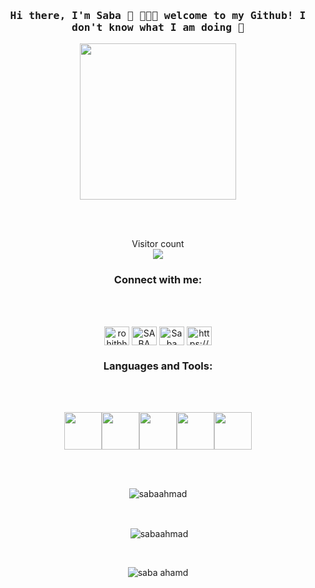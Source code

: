 <!-- ### Hi, I'm  Saba 👋 👩🏾‍💻 -->

<h3 align="center"><samp> Hi there, I'm  Saba 👋 👩🏾‍💻 welcome to my Github! I don't know what I am doing 👀  </samp></h3>
<!-- <img src="https://raw.githubusercontent.com/SabaAhmad786/SabaAhmad786/main/banner.png" alt="Hello world"> -->

<p align="center">
  <img width="250" src="https://media.giphy.com/media/jIgXf4hgbHCeKiXpvt/giphy.gif">
</p>
<br>
<br>

<!-- <p align="center">
<a href= "https://dev.to/ari_hacks"><img src="https://img.icons8.com/windows/32/000000/dev.png"/></a>
<a href= "https://twitter.com/ari_hacks"><img src="https://img.icons8.com/material-outlined/32/000000/twitter.png"/></a>
<a href= "https://ko-fi.com/ari_hacks"><img src="https://img.icons8.com/pastel-glyph/32/000000/like--v1.png"/></a>
</p> -->


<p align="center"> 
  Visitor count<br>
  <img src="https://profile-counter.glitch.me/SabaAhmad786/count.svg" />
</p>
<!-- <h3 align="left">About me:</h3> -->
<!-- <h5 align="center"> I'm a full-stack web developer currently enrolled in Microverse. I love coding and Music, and I am open to job opportunities<h5> -->

<!-- - 🔭 I’m currently working  on [TO-DO list](https://github.com/SabaAhmad404/Todo-list)
- 🌱 I’m currently learning  javascript
- 👯 I’m looking to collaborate on  projects
- 👨‍💻 All of my projects are available at [Portfolio](https://github.com/SabaAhmad404/final-portofolio)
- 💬 Ask me about **JavaScript, HTML, CSS**
- 💬 Ask me about anything [here](https://github.com/SabaAhmad786/SabaAhmad404/issues)
- 📫 How to reach me   **sabaahmad895@gmail.com**
- ⚡ Fun fact:   reading ,traveling , music. -->


<h3 align="center">Connect with me:</h3>
<br>
<br>
<p align="center">
<a href="https://twitter.com/SabaAhmad00?t=R4ZkZRyAmgXFgjtWaOXFAg&s=08" target="blank"><img align="center" src="https://raw.githubusercontent.com/rahuldkjain/github-profile-readme-generator/master/src/images/icons/Social/twitter.svg" alt="rohitbh02837778" height="30" width="40" /></a>
<a href="https://www.facebook.com/profile.php?id=100023964162678&mibextid=ZbWKwL" target="blank"><img align="center" src="https://raw.githubusercontent.com/rahuldkjain/github-profile-readme-generator/master/src/images/icons/Social/facebook.svg" alt="SABA AHMAD" height="30" width="40" /></a>
<a href="https://www.instagram.com/saba.ahmed47/" target="blank"><img align="center" src="https://raw.githubusercontent.com/rahuldkjain/github-profile-readme-generator/master/src/images/icons/Social/instagram.svg" alt="Saba" height="30" width="40" /></a>
<a href="https://www.linkedin.com/in/saba-ahmad-97b938244/" target="blank"><img align="center" src="https://raw.githubusercontent.com/rahuldkjain/github-profile-readme-generator/master/src/images/icons/Social/linked-in-alt.svg" alt="https://www.linkedin.com/in/karanjain2212/" height="30" width="40" /></a>
</p>
<h3 align="center">Languages and Tools:</h3>
<br>
<br>
<!-- <p align="left"> <a href="https://angular.io" target="_blank" rel="noreferrer"> <img src="https://angular.io/assets/images/logos/angular/angular.svg" alt="angular" width="40" height="40"/> </a> <a href="https://getbootstrap.com" target="_blank" rel="noreferrer"> <img src="https://raw.githubusercontent.com/devicons/devicon/master/icons/bootstrap/bootstrap-plain-wordmark.svg" alt="bootstrap" width="40" height="40"/> </a> <a href="https://www.cprogramming.com/" target="_blank" rel="noreferrer"> <img src="https://raw.githubusercontent.com/devicons/devicon/master/icons/c/c-original.svg" alt="c" width="40" height="40"/> </a> <a href="https://www.w3schools.com/css/" target="_blank" rel="noreferrer"> <img src="https://raw.githubusercontent.com/devicons/devicon/master/icons/css3/css3-original-wordmark.svg" alt="css3" width="40" height="40"/> </a> <a href="https://www.figma.com/" target="_blank" rel="noreferrer"> <img src="https://www.vectorlogo.zone/logos/figma/figma-icon.svg" alt="figma" width="40" height="40"/> </a> <a href="https://git-scm.com/" target="_blank" rel="noreferrer"> <img src="https://www.vectorlogo.zone/logos/git-scm/git-scm-icon.svg" alt="git" width="40" height="40"/> </a> <a href="https://www.w3.org/html/" target="_blank" rel="noreferrer"> <img src="https://raw.githubusercontent.com/devicons/devicon/master/icons/html5/html5-original-wordmark.svg" alt="html5" width="40" height="40"/> </a> <a href="https://www.java.com" target="_blank" rel="noreferrer"> <img src="https://raw.githubusercontent.com/devicons/devicon/master/icons/java/java-original.svg" alt="java" width="40" height="40"/> </a> <a href="https://developer.mozilla.org/en-US/docs/Web/JavaScript" target="_blank" rel="noreferrer"> <img src="https://raw.githubusercontent.com/devicons/devicon/master/icons/javascript/javascript-original.svg" alt="javascript" width="40" height="40"/> </a> <a href="https://jestjs.io" target="_blank" rel="noreferrer"> <img src="https://www.vectorlogo.zone/logos/jestjsio/jestjsio-icon.svg" alt="jest" width="40" height="40"/> </a> <a href="https://mochajs.org" target="_blank" rel="noreferrer"> <img src="https://www.vectorlogo.zone/logos/mochajs/mochajs-icon.svg" alt="mocha" width="40" height="40"/> </a> <a href="https://www.mongodb.com/" target="_blank" rel="noreferrer"> <img src="https://raw.githubusercontent.com/devicons/devicon/master/icons/mongodb/mongodb-original-wordmark.svg" alt="mongodb" width="40" height="40"/> </a> <a href="https://www.mysql.com/" target="_blank" rel="noreferrer"> <img src="https://raw.githubusercontent.com/devicons/devicon/master/icons/mysql/mysql-original-wordmark.svg" alt="mysql" width="40" height="40"/> </a> <a href="https://nodejs.org" target="_blank" rel="noreferrer"> <img src="https://raw.githubusercontent.com/devicons/devicon/master/icons/nodejs/nodejs-original-wordmark.svg" alt="nodejs" width="40" height="40"/> </a> <a href="https://www.photoshop.com/en" target="_blank" rel="noreferrer"> <img src="https://raw.githubusercontent.com/devicons/devicon/master/icons/photoshop/photoshop-line.svg" alt="photoshop" width="40" height="40"/> </a> <a href="https://rubyonrails.org" target="_blank" rel="noreferrer"> <img src="https://raw.githubusercontent.com/devicons/devicon/master/icons/rails/rails-original-wordmark.svg" alt="rails" width="40" height="40"/> </a> <a href="https://reactjs.org/" target="_blank" rel="noreferrer"> <img src="https://raw.githubusercontent.com/devicons/devicon/master/icons/react/react-original-wordmark.svg" alt="react" width="40" height="40"/> </a> <a href="https://redux.js.org" target="_blank" rel="noreferrer"> <img src="https://raw.githubusercontent.com/devicons/devicon/master/icons/redux/redux-original.svg" alt="redux" width="40" height="40"/> </a> <a href="https://www.ruby-lang.org/en/" target="_blank" rel="noreferrer"> <img src="https://raw.githubusercontent.com/devicons/devicon/master/icons/ruby/ruby-original.svg" alt="ruby" width="40" height="40"/> </a> <a href="https://sass-lang.com" target="_blank" rel="noreferrer"> <img src="https://raw.githubusercontent.com/devicons/devicon/master/icons/sass/sass-original.svg" alt="sass" width="40" height="40"/> </a> <a href="https://webpack.js.org" target="_blank" rel="noreferrer"> <img src="https://raw.githubusercontent.com/devicons/devicon/d00d0969292a6569d45b06d3f350f463a0107b0d/icons/webpack/webpack-original-wordmark.svg" alt="webpack" width="40" height="40"/> </a> <a href="https://zapier.com" target="_blank" rel="noreferrer"> <img src="https://www.vectorlogo.zone/logos/zapier/zapier-icon.svg" alt="zapier" width="40" height="40"/> </a> </p> -->
<p align="center"><img src="https://media2.giphy.com/media/ln7z2eWriiQAllfVcn/giphy.gif?cid=790b76116ec80f6dc86bd2625f7e9f84186c0a419138cafe&rid=giphy.gif&ct=s" width="60" ><img src = "https://media0.giphy.com/media/eNAsjO55tPbgaor7ma/giphy.gif?cid=ecf05e47tw8r3f5izo80ju14aulbdap2zkgr7fv5yyg48ep6&rid=giphy.gif&ct=s" width = "60"><img src = "https://media1.giphy.com/media/WpmiahXl5KAKubl3rN/giphy.gif?cid=ecf05e47fka4z5oqyh8682ccjzucrgijw36rc2n8zs27rszh&rid=giphy.gif&ct=s" width = "60"><img src="https://i.giphy.com/media/KzJkzjggfGN5Py6nkT/200.webp" width="60"><img src="https://i.giphy.com/media/IdyAQJVN2kVPNUrojM/200.webp" width="60"></p>
  


<!--   <h3 align="le">Support:</h3>
<p><a href="https://www.buymeacoffee.com/sabaahmad83"> <img align="left" src="https://cdn.buymeacoffee.com/buttons/v2/default-yellow.png" height="50" width="210" alt="sabaahmad" /></a></p><br><br><br> -->
<br>
<br>
<p align="center"><img align="center" src="https://github-readme-stats.vercel.app/api/top-langs?username=SabaAhmad404&show_icons=true&locale=en&layout=compact" alt="sabaahmad" /></p>
<br>
<p align="center">&nbsp;<img align="center" src="https://github-readme-stats.vercel.app/api?username=SabaAhmad404&show_icons=true&locale=en" alt="sabaahmad" /></p>
<br>
<p align="center"><img align="center" src="https://github-readme-streak-stats.herokuapp.com/?user=SabaAhmad404&" alt="saba ahamd" /></p>
